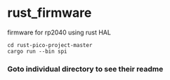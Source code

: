 # rust_firmware
firmware for rp2040 using rust HAL

```
cd rust-pico-project-master
cargo run --bin spi  
```

### Goto individual directory to see their readme